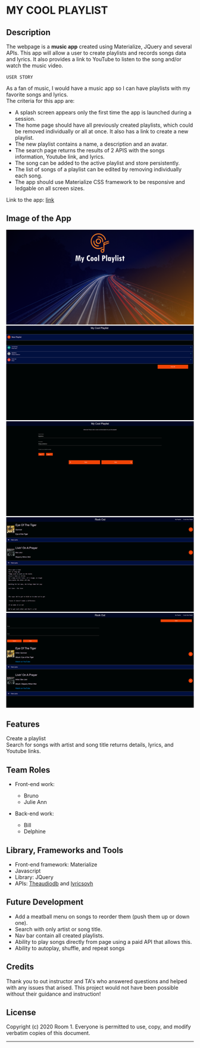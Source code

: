 # MY COOL PLAYLIST

## Description 

The webpage is a __music app__ created using Materialize, JQuery and several APIs. This app will allow a user to create playlists and records songs data and lyrics. It also provides a link to YouTube to listen to the song and/or watch the music video. 

```
USER STORY
```
As a fan of music, I would have a music app so I can have playlists with my favorite songs and lyrics.  
The criteria for this app are:   
 - A splash screen appears only the first time the app is launched during a session.  
 - The home page should have all previously created playlists, which could be removed individually or all at once. It also has a link to create a new playlist.  
 - The new playlist contains a name, a description and an avatar.  
 - The search page returns the results of 2 APIS with the songs information, Youtube link, and lyrics.  
 - The song can be added to the active playlist and store persistently.   
 - The list of songs of a playlist can be edited by removing individually each song.  
 - The app should use Materialize CSS framework to be responsive and ledgable on all screen sizes. 

 Link to the app: [link]

## Image of the App


![Splash Screen](/assets/images/screenshots/splash_screenshot.png)
![Index](/assets/images/screenshots/index_screenshot.png)
![New Playlist](/assets/images/screenshots/newplaylist_screenshot.png)
![Playlist View](/assets/images/screenshots/playlistview_screenshot.png)
![Results](/assets/images/screenshots/results_screenshot.png)
 
## Features

Create a playlist  
Search for songs with artist and song title returns details, lyrics, and Youtube links.


## Team Roles

- Front-end work:  
    - Bruno  
    - Julie Ann  

- Back-end work:   
    - Bill  
    - Delphine  

## Library, Frameworks and Tools

- Front-end framework: Materialize
- Javascript 
- Library: JQuery
- APIs: [Theaudiodb] and [lyricsovh]  

## Future Development

- Add a meatball menu on songs to reorder them (push them up or down one).
- Search with only artist or song title.
- Nav bar contain all created playlists.
- Ability to play songs directly from page using a paid API that allows this.
- Ability to autoplay, shuffle, and repeat songs  


## Credits
Thank you to out instructor and TA's who answered questions and helped with any issues that arised. This project would not have been possible without their guidance and instruction!

## License

Copyright (c) 2020 Room 1. Everyone is permitted to use, copy, and modify verbatim copies of this document.

---
[link]: https://delph-sunny.github.io/Playlist-Creator/
[Theaudiodb]: https://www.theaudiodb.com/api_guide.php
[lyricsovh]: https://lyricsovh.docs.apiary.io/#
[Materialize]: https://materializecss.com/getting-started.html

